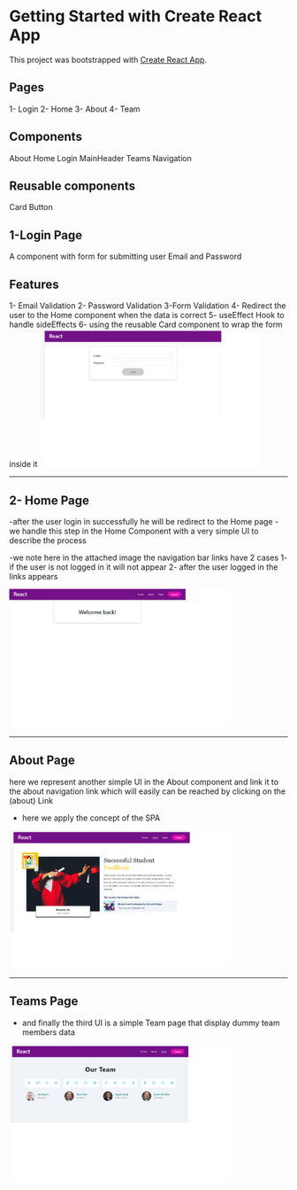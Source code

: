 # Getting Started with Create React App

This project was bootstrapped with [Create React App](https://github.com/facebook/create-react-app).



## Pages 

1- Login
2- Home
3- About
4- Team
## Components
About
Home
Login
MainHeader
Teams
Navigation
## Reusable components

Card
Button

##  1-Login Page 
A component with form for submitting user Email and Password

## Features 

1- Email Validation
2- Password Validation 
3-Form Validation 
4- Redirect the user to the Home component when the data is correct 
5- useEffect Hook to handle sideEffects
6- using the reusable Card component to wrap the form inside it
<img src="./img/Image.png" width="400px">
________________________________________________

## 2- Home Page 

-after the user login in successfully he will be redirect to the Home page 
-we handle this step in the Home Component with a very simple UI to describe the process 

-we note here in the attached image the navigation bar links have 2 cases 
1- if the user is not logged in it will not appear
2- after the user logged in the links appears 

<img src="./img/Image1.png" width="400px">

________________________________________________

## About Page 

here we represent another simple UI in the About component and link it to the about navigation link which will easily can be reached by clicking on the (about) Link 
- here we apply the concept of the SPA 

<img src="./img/Image2.png" width="400px">

_________________________________________________

## Teams Page 

- and finally the third UI is a simple Team page that display dummy team members data 
<img src="./img/Image3.png" width="400px">

